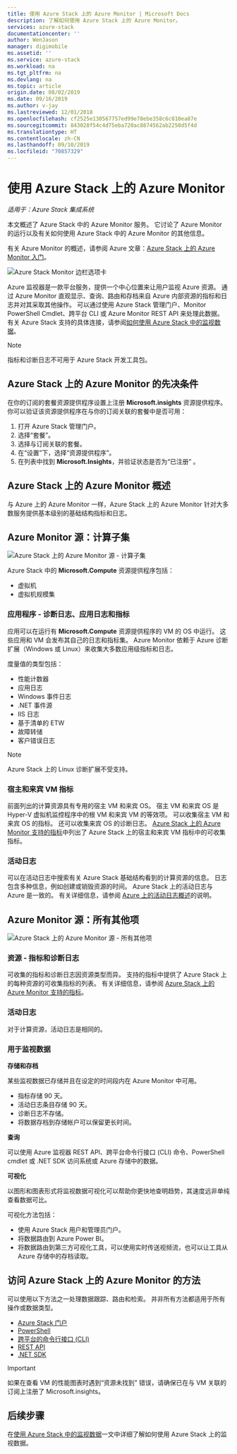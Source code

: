 ```yaml
---
title: 使用 Azure Stack 上的 Azure Monitor | Microsoft Docs
description: 了解如何使用 Azure Stack 上的 Azure Monitor。
services: azure-stack
documentationcenter: ''
author: WenJason
manager: digimobile
ms.assetid: ''
ms.service: azure-stack
ms.workload: na
ms.tgt_pltfrm: na
ms.devlang: na
ms.topic: article
origin.date: 08/02/2019
ms.date: 09/16/2019
ms.author: v-jay
ms.lastreviewed: 12/01/2018
ms.openlocfilehash: cf2525e130567757ed99e78ebe358c6c810ea87e
ms.sourcegitcommit: 843028f54c4d75eba720ac8874562ab2250d5f4d
ms.translationtype: HT
ms.contentlocale: zh-CN
ms.lasthandoff: 09/10/2019
ms.locfileid: "70857329"
---
```

# <a name="use-azure-monitor-on-azure-stack"></a>使用 Azure Stack 上的 Azure Monitor

*适用于：Azure Stack 集成系统*

本文概述了 Azure Stack 中的 Azure Monitor 服务。 它讨论了 Azure Monitor 的运行以及有关如何使用 Azure Stack 中的 Azure Monitor 的其他信息。 

有关 Azure Monitor 的概述，请参阅 Azure 文章：[Azure Stack 上的 Azure Monitor 入门](https://docs.azure.cn/monitoring-and-diagnostics/monitoring-get-started)。

![Azure Stack Monitor 边栏选项卡](./media/azure-stack-metrics-azure-data/azs-monitor.png)

Azure 监视器是一款平台服务，提供一个中心位置来让用户监视 Azure 资源。 通过 Azure Monitor 直观显示、查询、路由和存档来自 Azure 内部资源的指标和日志并对其采取其他操作。 可以通过使用 Azure Stack 管理门户、Monitor PowerShell Cmdlet、跨平台 CLI 或 Azure Monitor REST API 来处理此数据。 有关 Azure Stack 支持的具体连接，请参阅[如何使用 Azure Stack 中的监视数据](azure-stack-metrics-monitor.md)。

> [!Note]
> 指标和诊断日志不可用于 Azure Stack 开发工具包。

## <a name="prerequisites-for-azure-monitor-on-azure-stack"></a>Azure Stack 上的 Azure Monitor 的先决条件

在你的订阅的套餐资源提供程序设置上注册 **Microsoft.insights** 资源提供程序。 你可以验证该资源提供程序在与你的订阅关联的套餐中是否可用：

1. 打开 Azure Stack 管理门户。
2. 选择“套餐”。 
3. 选择与订阅关联的套餐。
4. 在“设置”下，选择“资源提供程序”。   
5. 在列表中找到 **Microsoft.Insights**，并验证状态是否为“已注册”  。

## <a name="overview-of-azure-monitor-on-azure-stack"></a>Azure Stack 上的 Azure Monitor 概述

与 Azure 上的 Azure Monitor 一样，Azure Stack 上的 Azure Monitor 针对大多数服务提供基本级别的基础结构指标和日志。

## <a name="azure-monitor-sources-compute-subset"></a>Azure Monitor 源：计算子集

![Azure Stack 上的 Azure Monitor 源 - 计算子集](media/azure-stack-metrics-azure-data/azs-monitor-computersubset.png)

Azure Stack 中的 **Microsoft.Compute** 资源提供程序包括：
 - 虚拟机 
 - 虚拟机规模集

### <a name="application---diagnostics-logs-app-logs-and-metrics"></a>应用程序 - 诊断日志、应用日志和指标

应用可以在运行有 **Microsoft.Compute** 资源提供程序的 VM 的 OS 中运行。 这些应用和 VM 会发布其自己的日志和指标集。 Azure Monitor 依赖于 Azure 诊断扩展（Windows 或 Linux）来收集大多数应用级指标和日志。

度量值的类型包括：
 - 性能计数器
 - 应用日志
 - Windows 事件日志
 - .NET 事件源
 - IIS 日志
 - 基于清单的 ETW
 - 故障转储
 - 客户错误日志

> [!Note]  
> Azure Stack 上的 Linux 诊断扩展不受支持。

### <a name="host-and-guest-vm-metrics"></a>宿主和来宾 VM 指标

前面列出的计算资源具有专用的宿主 VM 和来宾 OS。 宿主 VM 和来宾 OS 是 Hyper-V 虚拟机监控程序中的根 VM 和来宾 VM 的等效项。 可以收集宿主 VM 和来宾 OS 的指标。 还可以收集来宾 OS 的诊断日志。 [Azure Stack 上的 Azure Monitor 支持的指标](azure-stack-metrics-supported.md)中列出了 Azure Stack 上的宿主和来宾 VM 指标中的可收集指标。 

### <a name="activity-log"></a>活动日志

可以在活动日志中搜索有关 Azure Stack 基础结构看到的计算资源的信息。 日志包含多种信息，例如创建或销毁资源的时间。 Azure Stack 上的活动日志与 Azure 是一致的。 有关详细信息，请参阅 [Azure 上的活动日志概述](/monitoring-and-diagnostics/monitoring-overview-activity-logs)的说明。 


## <a name="azure-monitor-sources-everything-else"></a>Azure Monitor 源：所有其他项

![Azure Stack 上的 Azure Monitor 源 - 所有其他项](media/azure-stack-metrics-azure-data/azs-monitor-othersubset.png)

### <a name="resources---metrics-and-diagnostics-logs"></a>资源 - 指标和诊断日志

可收集的指标和诊断日志因资源类型而异。 支持的指标中提供了 Azure Stack 上的每种资源的可收集指标的列表。 有关详细信息，请参阅 [Azure Stack 上的 Azure Monitor 支持的指标](azure-stack-metrics-supported.md)。

### <a name="activity-log"></a>活动日志

对于计算资源，活动日志是相同的。 

### <a name="uses-for-monitoring-data"></a>用于监视数据

**存储和存档**  

某些监视数据已存储并且在设定的时间段内在 Azure Monitor 中可用。 
 - 指标存储 90 天。 
 - 活动日志条目存储 90 天。 
 - 诊断日志不存储。
 - 将数据存档到存储帐户可以保留更长时间。

**查询**  

可以使用 Azure 监视器 REST API、跨平台命令行接口 (CLI) 命令、PowerShell cmdlet 或 .NET SDK 访问系统或 Azure 存储中的数据。 

**可视化**

以图形和图表形式将监视数据可视化可以帮助你更快地查明趋势，其速度远非单纯查看数据可比。 

可视化方法包括：
 - 使用 Azure Stack 用户和管理员门户。
 - 将数据路由到 Azure Power BI。
 - 将数据路由到第三方可视化工具，可以使用实时传送视频流，也可以让工具从 Azure 存储中的存档读取。

## <a name="methods-of-accessing-azure-monitor-on-azure-stack"></a>访问 Azure Stack 上的 Azure Monitor 的方法

可以使用以下方法之一处理数据跟踪、路由和检索。 并非所有方法都适用于所有操作或数据类型。 

 - [Azure Stack 门户](azure-stack-use-portal.md)
 - [PowerShell](/monitoring-and-diagnostics/insights-powershell-samples)
 - [跨平台的命令行接口 (CLI)](/monitoring-and-diagnostics/insights-cli-samples)
 - [REST API](https://docs.microsoft.com/rest/api/monitor)
 - [.NET SDK](https://www.nuget.org/packages/Microsoft.Azure.Management.Monitor)

> [!Important]  
> 如果在查看 VM 的性能图表时遇到“资源未找到”  错误，请确保已在与 VM 关联的订阅上注册了 Microsoft.insights。

## <a name="next-steps"></a>后续步骤

在[使用 Azure Stack 中的监视数据](azure-stack-metrics-monitor.md)一文中详细了解如何使用 Azure Stack 上的监视数据。
